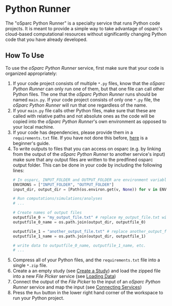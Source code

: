 # Python Runner

The "oSparc Python Runner" is a specialty service that runs Python code projects. It is meant to provide a simple way to take advantage of osparc's cloud-based computational resources without significantly changing Python code that you have already developed. 

## How To Use
To use the *oSparc Python Runner* service, first make sure that your code is organized appropriately:
1. If your code project consists of multiple ``*.py`` files, know that the *oSparc Python Runner* can only run one of them, but that one file can call other Python files. The one that the *oSparc Python Runner* runs should be named ``main.py``. If your code project consists of only one ``*.py`` file, the *oSparc Python Runner* will run that one regardless of the name.
2. If your ``main.py`` file calls other Python files, make sure that these are called with relative paths and not absolute ones as the code will be copied into the *oSparc Python Runner*'s own environment as opposed to your local machine. 
3. If your code has dependencies, please provide them in a ``requirements.txt`` file. If you have not done this before, [here](https://blog.usejournal.com/why-and-how-to-make-a-requirements-txt-f329c685181e) is a beginner's guide.  
4. To write outputs to files that you can access on osparc (e.g. by linking from the output of the *oSparc Python Runner* to another service's input) make sure that any output files are written to the predfined osparc output folder. This can be done in your code by including the following lines:
    ```python
    # In osparc, INPUT_FOLDER and OUTPUT_FOLDER are environment variables that map to the service input/output ports, respectively
    ENVIRONS = ["INPUT_FOLDER", "OUTPUT_FOLDER"]
    input_dir, output_dir = [Path(os.environ.get(v, None)) for v in ENVIRONS]

    # Run computations/simulations/analyses
    # ...

    # Create names of output files
    outputfile_0 = "my_output_file.txt" # replace my_output_file.txt with the name of your file
    outputfile_0_name = os.path.join(output_dir, outputfile_0) 

    outputfile_1 = "another_output_file.txt" # replace another_output_file.txt with name of any other files
    outputfile_1_name = os.path.join(output_dir, outputfile_1) 

    # write data to outputfile_0_name, outputfile_1_name, etc.
    # ...
    ```
5. Compress all of your Python files, and the ``requirements.txt`` file into a single ``*.zip`` file. 
6. Create a an empty study (see [Create a Study](/docs/study_setup/create_study.md)) and load the zipped file into a new *File Picker* service (see [Loading Data](/docs/study_setup/loading_data/loading_data.md))
7. Connect the output of the *File Picker* to the input of an *oSparc Python Runner* service and map the input (see [Connecting Services](/docs/study_setup/connecting_services.md))
8. Press the ``Run`` button in the lower right hand corner of the workspace to run your Python project. 
